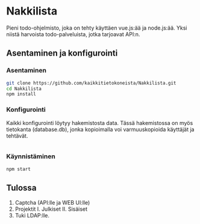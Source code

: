 # Nakkilista
Pieni todo-ohjelmisto, joka on tehty käyttäen vue.js:ää ja node.js:ää. Yksi niistä harvoista todo-palveluista, jotka tarjoavat API:n.

## Asentaminen ja konfigurointi

### Asentaminen

```bash
git clone https://github.com/kaikkitietokoneista/Nakkilista.git
cd Nakkilista
npm install
```

### Konfigurointi

Kaikki konfigurointi löytyy hakemistosta data. Tässä hakemistossa on myös tietokanta (database.db), jonka kopioimalla voi varmuuskopioida käyttäjät ja tehtävät.

```json

```

### Käynnistäminen

```bash
npm start
```

## Tulossa

1. Captcha (API:lle ja WEB UI:lle)
2. Projektit
  I. Julkiset
  II. Sisäiset
3. Tuki LDAP:lle.
